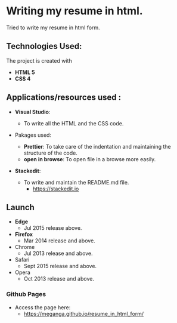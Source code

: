 # Writing my resume in html.

Tried to write my resume in html form.

## Technologies Used:
The project is created with

 - **HTML 5**
 - **CSS 4**

## Applications/resources used :

 - **Visual Studio**: 
	 - To write all the HTML and the CSS code.
		  
 - Pakages used:	 
	 -  **Prettier**: To take care of the indentation and maintaining the structure of the code.
	 - **open in browse**: To open file in a browse more easily.
 - **Stackedit**:
	 - To write and maintain the README.md file.
		 - https://stackedit.io


## Launch
 

 - **Edge** 
	 - Jul 2015 release above.
 - **Firefox** 
	 - Mar 2014 release and above.
 - Chrome 
	 - Jul 2013 release and above.
- Safari
	- Sept 2015 release and above.
- Opera
	- Oct 2013 release and above.


### Github Pages

 - Access the page here:
	 - https://meganga.github.io/resume_in_html_form/
	


	

<!--stackedit_data:
eyJoaXN0b3J5IjpbNjA0NzEzNDYxLDg0NzE0MDQwNSwtMTQ2Mj
MxODcyOV19
-->